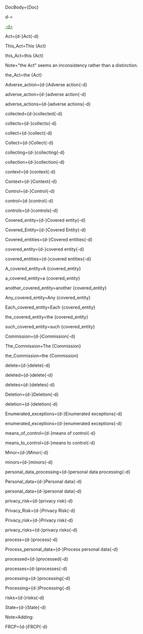 DocBody=<!DOCTYPE html><html><head><title>(Curly-)PageName(-Curly)</title><style>ol (Curly-)list-style-type: decimal;(-Curly) ol ol (Curly-)list-style-type: lower-alpha;(-Curly) ol ol ol (Curly-)list-style-type: decimal;(-Curly) ol ol ol ol (Curly-)list-style-type: upper-alpha;(-Curly) ol ol ol ol ol (Curly-)list-style-type: lower-roman;(-Curly) ol ol ol ol ol ol (Curly-)list-style-type: upper-roman;(-Curly) ol ol ol ol ol ol ol (Curly-)list-style-type: lower-alpha;(-Curly)</style></head><body>{Doc}

d-=<a href="https://github.com/CommonAccord/Org/blob/master/Doc/{PageName}"><font color="green">

-d=</font></a>

Act={d-}Act{-d}

This_Act=This {Act}

this_Act=this {Act}

Note="the Act" seems an inconsistency rather than a distinction. 

the_Act=the {Act}

Adverse_action={d-}Adverse action{-d}

adverse_action={d-}adverse action{-d}

adverse_actions={d-}adverse actions{-d}

collected={d-}collected{-d}

collects={d-}collects{-d}

collect={d-}collect{-d}

Collect={d-}Collect{-d}

collecting={d-}collecting{-d}

collection={d-}collection{-d}

context={d-}context{-d}

Context={d-}Context{-d}

Control={d-}Control{-d}

control={d-}control{-d}

controls={d-}controls{-d}

Covered_entity={d-}Covered entity{-d}

Covered_Entity={d-}Covered Entity{-d}

Covered_entities={d-}Covered entities{-d}

covered_entity={d-}covered entity{-d}

covered_entities={d-}covered entities{-d}

A_covered_entity=A {covered_entity}

a_covered_entity=a {covered_entity}

another_covered_entity=another {covered_entity}

Any_covered_entity=Any {covered_entity}

Each_covered_entity=Each {covered_entity}

the_covered_entity=the {covered_entity}

such_covered_entity=such {covered_entity}

Commission={d-}Commission{-d}

The_Commission=The {Commission}

the_Commission=the {Commission}

delete={d-}delete{-d}

deleted={d-}delete{-d}

deletes={d-}deletes{-d}

Deletion={d-}Deletion{-d}

deletion={d-}deletion{-d}

Enumerated_exceptions={d-}Enumerated exceptions{-d}

enumerated_exceptions={d-}enumerated exceptions{-d}

means_of_control={d-}means of control{-d}

means_to_control={d-}means to control{-d}

Minor={d-}Minor{-d}

minors={d-}minors{-d}

personal_data_processing={d-}personal data processing{-d}

Personal_data={d-}Personal data{-d}

personal_data={d-}personal data{-d}

privacy_risk={d-}privacy risk{-d}

Privacy_Risk={d-}Privacy Risk{-d}

Privacy_risk={d-}Privacy risk{-d}

privacy_risks={d-}privacy risks{-d}

process={d-}process{-d}

Process_personal_data={d-}Process personal data{-d}

processed={d-}processed{-d}

processes={d-}processes{-d}

processing={d-}processing{-d}

Processing={d-}Processing{-d}

risks={d-}risks{-d}

State={d-}State{-d}

Note=Adding:

FRCP={d-}FRCP{-d}
